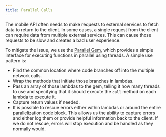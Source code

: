 ```yaml
---
title: Parallel Calls
---
```


The mobile API often needs to make requests to external services to fetch data to return to the client. In some cases, a single request from the client can require data from multiple external services. This can cause those requests to be slow and creates a bad user experience.

To mitigate the issue, we use the [Parallel Gem](https://github.com/grosser/parallel), which provides a simple interface for executing functions in parallel using threads. A simple use pattern is:

* Find the common location where code branches off into the multiple network calls.
* Wrap the methods that initiate those branches in lambdas.
* Pass an array of those lambdas to the gem, telling it how many threads to use and specifying that it should execute the `call` method on each lambda to execute it.
* Capture return values if needed.
* It is possible to rescue errors either within lambdas or around the entire parallelization code block. This allows us the ability to capture errors and either log them or provide helpful information back to the client. If we do not rescue, errors will stop execution and be handled as they normally would.
